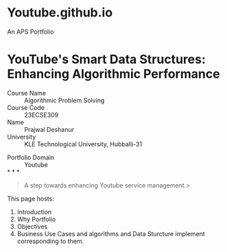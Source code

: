 # Youtube.github.io
An APS Portfolio
# YouTube's Smart Data Structures: Enhancing Algorithmic Performance
<dl>
<dt>Course Name</dt>
<dd>Algorithmic Problem Solving</dd>
<dt>Course Code</dt>
<dd>23ECSE309</dd>
<dt>Name</dt>
<dd>Prajwal Deshanur</dd>
<dt>University</dt>
<dd>KLE Technological University, Hubballi-31</dd>
</dl>
<dt>Portfolio Domain</dt>
<dd>Youtube</dd>
* * *

> A step towards enhancing Youtube service management.>

This page hosts:

1. Introduction
2. Why Portfolio
3. Objectives
4. Business Use Cases and algorithms and Data Sturcture implement corresponding to them.

